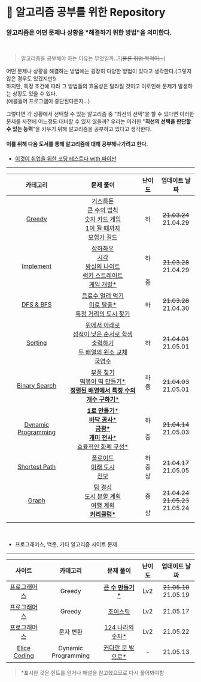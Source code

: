 # 📝 알고리즘 공부를 위한 Repository

### 알고리즘은 어떤 문제나 상황을 "**해결하기 위한 방법**"을 의미한다.

<br>

> 알고리즘을 공부해야 하는 이유는 무엇일까...?(~~물론 취업 목적이...~~)

어떤 문제나 상황을 해결하는 방법에는 굉장히 다양한 방법이 있다고 생각한다.(그렇지 않은 경우도 있겠지만!)<br>
하지만, 특정 조건에 따라 그 방법들의 효율성은 달라질 것이고 이로인해 문제가 발생하는 상황도 있을 수 있다.<br>(예를들어 프로그램이 중단된다든지...)<br>

그렇다면 각 상황에서 선택할 수 있는 알고리즘 중 "최선의 선택"을 할 수 있다면 이러한 문제를 사전에 어느정도 대비할 수 있지 않을까? 우리는 이러한 "**최선의 선택을 판단할 수 있는 능력**"을 키우기 위해 알고리즘을 공부하고 있다고 생각한다.

#### 이를 위해 다음 도서를 통해 알고리즘에 대해 공부해나가려고 한다.

- [이것이 취업을 위한 코딩 테스트다 with 파이썬](https://www.hanbit.co.kr/store/books/look.php?p_code=B8945183661)

---

|                             카테고리                              |                                                                                                                                                                문제 풀이                                                                                                                                                                |        난이도        |              업데이트 날짜               |
| :---------------------------------------------------------------: | :-------------------------------------------------------------------------------------------------------------------------------------------------------------------------------------------------------------------------------------------------------------------------------------------------------------------------------------: | :------------------: | :--------------------------------------: |
|                    [Greedy](Greedy/GREEDY.md)                     |                                          [거스름돈](Greedy/Beginner/change.py)<br>[큰 수의 법칙](Greedy/Beginner/rule_of_big_number.py)<br>[숫자 카드 게임](Greedy/Beginner/card_game.py)<br>[1이 될 때까지](Greedy/Beginner/until_1.py)<br>[모험가 길드](Greedy/Beginner/adventurer_guild.py)                                          |          하          |         ~~21.03.24~~<br>21.04.29         |
|                [Implement](Implement/IMPLEMENT.md)                |                                  [상하좌우](Implement/Beginner/up_down_left_right.py)<br>[시각](Implement/Beginner/time.py)<br>[왕실의 나이트](Implement/Beginner/knightOfPalace.py)<br>[럭키 스트레이트](Implement/Beginner/lucky_straight.py)<br>[게임 개발\*](Implement/Middle/gameDevelopment.py)                                   | <br>하<br><br><br>중 |         ~~21.03.28~~<br>21.04.29         |
|                  [DFS & BFS](DFS_BFS/DFS_BFS.md)                  |                                                                          [음료수 얼려 먹기](DFS_BFS/Beginner/iced_beverage.py)<br>[미로 탈출\*](DFS_BFS/Beginner/escape_maze.py)<br>[특정 거리의 도시 찾기](DFS_BFS/Beginner/find_city_on_specific_street.py)                                                                           |          하          |         ~~21.03.28~~<br>21.04.30         |
|                   [Sorting](Sorting/SORTING.md)                   |                                        [위에서 아래로](Sorting/Beginner/top_to_bottom.py)<br>[성적이 낮은 순서로 학생 출력하기](Sorting/Beginner/in_order_of_lower_rank.py)<br>[두 배열의 원소 교체](Sorting/Beginner/swap_elements_of_two_array.py)<br>[국영수](Sorting/Beginner/KorEngMath.py)                                        |          하          |         ~~21.04.01~~<br>21.05.01         |
|          [Binary Search](Binary_Search/BINARY_SEARCH.md)          |                                                         [부품 찾기](Binary_Search/Beginner/search_parts.py)<br>[떡볶이 떡 만들기\*](Binary_Search/Middle/make_rice_cake.py)<br>[**정렬된 배열에서 특정 수의 개수 구하기**\*](Binary_Search/Middle/count_of_specific_number.py)                                                          |   하<br>중<br><br>   |         ~~21.04.03~~<br>21.05.01         |
| [Dynamic Programming](Dynamic_Programming/DYNAMIC_PROGRAMMING.md) | [**1로 만들기**\*](Dynamic_Programming/Beginner/make_1.py)<br>[**바닥 공사**\*](Dynamic_Programming/Beginner/floor_construction.py)<br>[**금광\***](Dynamic_Programming/Beginner/gold_mine.py)<br>[**개미 전사**\*](Dynamic_Programming/Middle/ant_warrior.py)<br>[효율적인 화폐 구성\*](Dynamic_Programming/Middle/efficient_money.py) |     하<br><br>중     |         ~~21.04.14~~<br>21.05.03         |
|          [Shortest Path](Shortest_Path/SHORTEST_PATH.md)          |                                                                                              [플로이드](Shortest_Path/Beginner/floyd.py)<br>[미래 도시](Shortest_Path/Middle/future_city.py)<br>[전보](Shortest_Path/Advanced/telegram.py)                                                                                              |    하<br>중<br>상    |         ~~21.04.17~~<br>21.05.05         |
|                      [Graph](Graph/GRAPH.md)                      |                                                                       [팀 결성](Graph/Middle/make_team.py)<br>[도시 분할 계획](Graph/Middle/city_division_plan.py)<br>[여행 계획](Graph/Middle/travel_plan.py)<br>[**커리큘럼\***](Graph/Advanced/curriculum.py)                                                                        |   <br>중<br><br>상   | ~~21.04.24~~<br>~~21.05.23~~<br>21.05.24 |
|                                                                   |

<br>

- 프로그래머스, 백준, 기타 알고리즘 사이트 문제

---

|                                          사이트                                           |      카테고리       |                             문제 풀이                             | 난이도 |      업데이트 날짜       |
| :---------------------------------------------------------------------------------------: | :-----------------: | :---------------------------------------------------------------: | :----: | :----------------------: |
| [프로그래머스](https://programmers.co.kr/learn/courses/30/lessons/42883?language=python3) |       Greedy        | [**큰 수 만들기**\*](Algorithm_Sites/Greedy/make_large_number.md) |  Lv2   | ~~21.05.10~~<br>21.05.19 |
| [프로그래머스](https://programmers.co.kr/learn/courses/30/lessons/42860?language=python3) |       Greedy        |          [조이스틱](Algorithm_Sites/Greedy/joystick.md)           |  Lv2   |         21.05.17         |
|         [프로그래머스](https://programmers.co.kr/learn/courses/30/lessons/12899)          |      문자 변환      |       [124 나라의 숫자\*](Algorithm_Sites/etc/124_world.md)       |  Lv2   |         21.05.22         |
|                [Elice Coding](https://blog.naver.com/elicer/221482570574)                 | Dynamic Programming |             [커다란 문 밖으로\*](etc/eating_cake.md)              |   -    |         21.05.13         |

> \*표시한 것은 힌트를 얻거나 해설을 참고했으므로 다시 풀어봐야함
